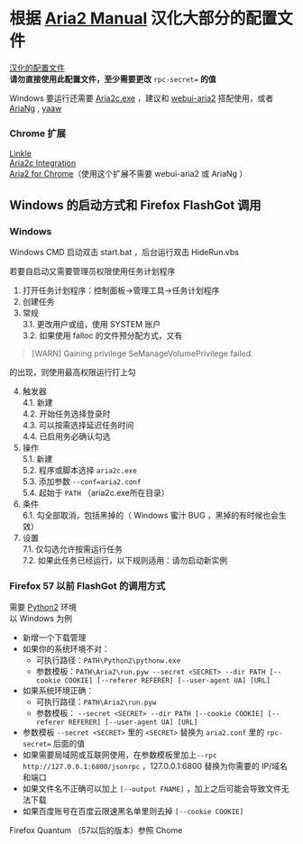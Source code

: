 # 根据 [Aria2 Manual](https://aria2.github.io/manual/en/html/) 汉化大部分的配置文件  

[汉化的配置文件](https://github.com/lilyvya/aria2-conf/blob/master/aria2.conf)  
**请勿直接使用此配置文件，至少需要更改** `rpc-secret=` **的值**  

Windows 要运行还需要 [Aria2c.exe](https://github.com/aria2/aria2/releases) ，建议和 [webui-aria2](https://github.com/ziahamza/webui-aria2) 搭配使用，或者 [AriaNg](https://github.com/mayswind/AriaNg) , [yaaw](https://github.com/binux/yaaw)  


### Chrome 扩展
[Linkle](https://chrome.google.com/webstore/detail/linkle/okcgleaeeoddghoiabpapmnkckncbjba?hl=zh-CN)  
[Aria2c Integration](https://chrome.google.com/webstore/detail/aria2c-integration/cnkefpcjiolhnmhfpjbjpidgncnajlmf?hl=zh-CN)  
[Aria2 for Chrome](https://chrome.google.com/webstore/detail/aria2-for-chrome/mpkodccbngfoacfalldjimigbofkhgjn)（使用这个扩展不需要 webui-aria2 或 AriaNg ）  

## Windows 的启动方式和 Firefox FlashGot 调用  

### Windows  
Windows CMD 启动双击 start.bat ，后台运行双击 HideRun.vbs  

若要自启动又需要管理员权限使用任务计划程序  

1. 打开任务计划程序：控制面板→管理工具→任务计划程序  
2. 创建任务  
3. 常规  
 3.1. 更改用户或组，使用 SYSTEM 账户  
 3.2. 如果使用 falloc 的文件预分配方式，又有  

 >[WARN] Gaining privilege SeManageVolumePrivilege failed.  

 的出现，则使用最高权限运行打上勾  

4. 触发器  
 4.1. 新建  
 4.2. 开始任务选择登录时  
 4.3. 可以按需选择延迟任务时间  
 4.4. 已启用务必确认勾选  
5. 操作  
 5.1. 新建  
 5.2. 程序或脚本选择 `aria2c.exe`  
 5.3. 添加参数 `--conf=aria2.conf`  
 5.4. 起始于 `PATH` （aria2c.exe所在目录）  
6. 条件  
 6.1. 勾全部取消，包括黑掉的（ Windows 蜜汁 BUG ，黑掉的有时候也会生效）  
7. 设置  
 7.1. 仅勾选允许按需运行任务  
 7.2. 如果此任务已经运行，以下规则适用：请勿启动新实例

### Firefox 57 以前 FlashGot 的调用方式  
需要 [Python2](https://www.python.org/downloads/windows/) 环境  
以 Windows 为例  

* 新增一个下载管理  
* 如果你的系统环境不对：  
  * 可执行路径：`PATH\Python2\pythonw.exe`  
  * 参数模板：`PATH\Aria2\run.pyw --secret <SECRET> --dir PATH [--cookie COOKIE] [--referer REFERER] [--user-agent UA] [URL]`  
* 如果系统环境正确：  
  * 可执行路径：`PATH\Aria2\run.pyw`  
  * 参数模板： `--secret <SECRET> --dir PATH [--cookie COOKIE] [--referer REFERER] [--user-agent UA] [URL]`  
* 参数模板 `--secret <SECRET>` 里的 `<SECRET>` 替换为 `aria2.conf` 里的 `rpc-secret=` 后面的值  
* 如果需要局域网或互联网使用，在参数模板里加上`--rpc http://127.0.0.1:6800/jsonrpc` ，127.0.0.1:6800 替换为你需要的 IP/域名和端口  
* 如果文件名不正确可以加上 `[--output FNAME]` ，加上之后可能会导致文件无法下载  
* 如果百度账号在百度云限速黑名单里则去掉 `[--cookie COOKIE]`  

Firefox Quantum （57以后的版本）参照 Chome